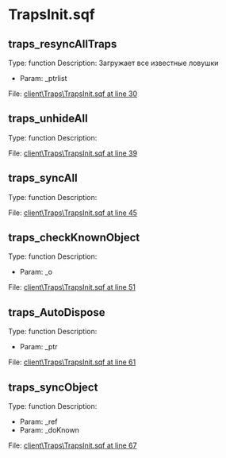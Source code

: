 # TrapsInit.sqf

## traps_resyncAllTraps

Type: function
Description: Загружает все известные ловушки
- Param: _ptrlist

File: [client\Traps\TrapsInit.sqf at line 30](../../../Src/client/Traps/TrapsInit.sqf#L30)
## traps_unhideAll

Type: function
Description: 


File: [client\Traps\TrapsInit.sqf at line 39](../../../Src/client/Traps/TrapsInit.sqf#L39)
## traps_syncAll

Type: function
Description: 


File: [client\Traps\TrapsInit.sqf at line 45](../../../Src/client/Traps/TrapsInit.sqf#L45)
## traps_checkKnownObject

Type: function
Description: 
- Param: _o

File: [client\Traps\TrapsInit.sqf at line 51](../../../Src/client/Traps/TrapsInit.sqf#L51)
## traps_AutoDispose

Type: function
Description: 
- Param: _ptr

File: [client\Traps\TrapsInit.sqf at line 61](../../../Src/client/Traps/TrapsInit.sqf#L61)
## traps_syncObject

Type: function
Description: 
- Param: _ref
- Param: _doKnown

File: [client\Traps\TrapsInit.sqf at line 67](../../../Src/client/Traps/TrapsInit.sqf#L67)

